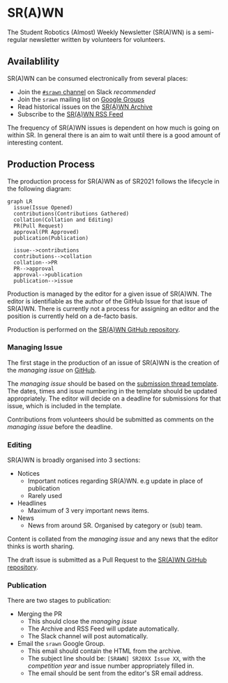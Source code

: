 # SR(A)WN

The Student Robotics (Almost) Weekly Newsletter (SR(A)WN) is a semi-regular newsletter written by volunteers for volunteers.

## Availablility

SR(A)WN can be consumed electronically from several places:

- Join the [`#srawn` channel](https://app.slack.com/client/T0EEPF1LH/C01GBT8NMSN) on Slack _recommended_
- Join the `srawn` mailing list on [Google Groups](https://groups.google.com/g/srawn)
- Read historical issues on the [SR(A)WN Archive](https://studentrobotics.org/srawn)
- Subscribe to the [SR(A)WN RSS Feed](https://studentrobotics.org/srawn/rss.xml)

The frequency of SR(A)WN issues is dependent on how much is going on within SR. In general there is an aim to wait until there is a good amount of interesting content.

## Production Process

The production process for SR(A)WN as of SR2021 follows the lifecycle in the following diagram:

```mermaid
graph LR
  issue(Issue Opened)
  contributions(Contributions Gathered)
  collation(Collation and Editing)
  PR(Pull Request)
  approval(PR Approved)
  publication(Publication)

  issue-->contributions
  contributions-->collation
  collation-->PR
  PR-->approval
  approval-->publication
  publication-->issue

```

Production is managed by the editor for a given issue of SR(A)WN. The editor is identifiable as the author of the GitHub Issue for that issue of SR(A)WN. There is currently not a process for assigning an editor and the position is currently held on a de-facto basis.

Production is performed on the [SR(A)WN GitHub repository][srawn-github].

### Managing Issue

The first stage in the production of an issue of SR(A)WN is the creation of the *managing issue* on [GitHub](https://github.com/srobo/srawn/issues?q=is%3Aissue).

The *managing issue* should be based on the [submission thread template](https://github.com/srobo/srawn/blob/master/.github/ISSUE_TEMPLATE/submission-thread.md). The dates, times and issue numbering in the template should be updated appropriately. The editor will decide on a deadline for submissions for that issue, which is included in the template.

Contributions from volunteers should be submitted as comments on the *managing issue* before the deadline.

### Editing

SR(A)WN is broadly organised into 3 sections:

- Notices
    - Important notices regarding SR(A)WN. e.g update in place of publication
    - Rarely used
- Headlines
    - Maximum of 3 very important news items.
- News
    - News from around SR. Organised by category or (sub) team.

Content is collated from the *managing issue* and any news that the editor thinks is worth sharing.

The draft issue is submitted as a Pull Request to the [SR(A)WN GitHub repository][srawn-github].

### Publication

There are two stages to publication:

- Merging the PR
    - This should close the *managing issue*
    - The Archive and RSS Feed will update automatically.
    - The Slack channel will post automatically.
- Email the `srawn` Google Group.
    - This email should contain the HTML from the archive.
    - The subject line should be: `[SRAWN] SR20XX Issue XX`, with the _competition year_ and issue number appropriately filled in.
    - The email should be sent from the editor's SR email address.

[srawn-github]: https://github.com/srobo/srawn
